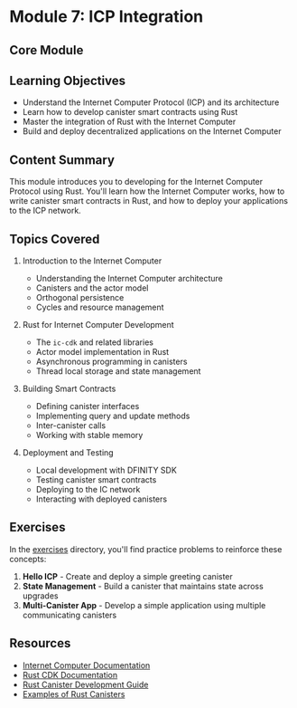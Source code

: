 # Module 7: ICP Integration

## Core Module

## Learning Objectives

- Understand the Internet Computer Protocol (ICP) and its architecture
- Learn how to develop canister smart contracts using Rust
- Master the integration of Rust with the Internet Computer
- Build and deploy decentralized applications on the Internet Computer

## Content Summary

This module introduces you to developing for the Internet Computer Protocol using Rust. You'll learn how the Internet Computer works, how to write canister smart contracts in Rust, and how to deploy your applications to the ICP network.

## Topics Covered

1. Introduction to the Internet Computer

   - Understanding the Internet Computer architecture
   - Canisters and the actor model
   - Orthogonal persistence
   - Cycles and resource management

2. Rust for Internet Computer Development

   - The `ic-cdk` and related libraries
   - Actor model implementation in Rust
   - Asynchronous programming in canisters
   - Thread local storage and state management

3. Building Smart Contracts

   - Defining canister interfaces
   - Implementing query and update methods
   - Inter-canister calls
   - Working with stable memory

4. Deployment and Testing
   - Local development with DFINITY SDK
   - Testing canister smart contracts
   - Deploying to the IC network
   - Interacting with deployed canisters

## Exercises

In the [exercises](./exercises/) directory, you'll find practice problems to reinforce these concepts:

1. **Hello ICP** - Create and deploy a simple greeting canister
2. **State Management** - Build a canister that maintains state across upgrades
3. **Multi-Canister App** - Develop a simple application using multiple communicating canisters

## Resources

- [Internet Computer Documentation](https://internetcomputer.org/docs/current/developer-docs/)
- [Rust CDK Documentation](https://docs.rs/ic-cdk/)
- [Rust Canister Development Guide](https://internetcomputer.org/docs/current/developer-docs/build/cdks/rust-cdk/)
- [Examples of Rust Canisters](https://github.com/dfinity/examples/)
